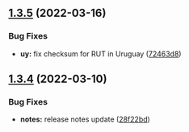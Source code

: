 ## [1.3.5](https://github.com/koblas/stdnum-js/compare/v1.3.4...v1.3.5) (2022-03-16)


### Bug Fixes

* **uy:** fix checksum for RUT in Uruguay ([72463d8](https://github.com/koblas/stdnum-js/commit/72463d867fe655f96381632dace3f88184c3ee74))

## [1.3.4](https://github.com/koblas/stdnum-js/compare/v1.3.3...v1.3.4) (2022-03-10)


### Bug Fixes

* **notes:** release notes update ([28f22bd](https://github.com/koblas/stdnum-js/commit/28f22bd77fb00f0b7dd61d84d0b7bfd457c7dce4))
